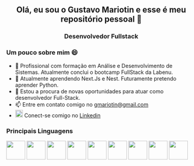 ## <div align="center">Olá, eu sou o Gustavo Mariotin e esse é meu repositório pessoal 👋<div>
### <div align="center">Desenvolvedor Fullstack<div>
### Um pouco sobre mim 😄
- 🔭 Profissional com formação em Análise e Desenvolvimento de Sistemas. Atualmente conclui o
bootcamp FullStack da Labenu. 
- 🌱 Atualmente aprendendo Next.Js e Nest. Futuramente pretendo aprender Python.
- 👯 Estou a procura de novas oportunidades para atuar como desenvolvedor Full-Stack.
- 📫 Entre em contato comigo no gmariotin@gmail.com
- <img src="https://user-images.githubusercontent.com/104600351/205140659-076908c6-ffbc-4897-86a0-7d6f1cca6e62.png" width="20px"/> Conect-se comigo no [Linkedin](https://www.linkedin.com/in/gustavo-mariotin-0438b75a/)

### Principais Linguagens
<div>
<img src="https://user-images.githubusercontent.com/104600351/205144304-7cb66da6-ff89-4f5f-b569-db7f23394a98.png" width="50px"/>
<img src="https://user-images.githubusercontent.com/104600351/205144562-923a9df6-f659-455b-ae2e-2a10323df51d.png" width="50px"/>
<img src="https://user-images.githubusercontent.com/104600351/205144655-b8634e84-dcbf-4f87-8cdf-9c0ed30792cf.png" width="50px"/>
<img src="https://user-images.githubusercontent.com/104600351/205144767-a3c433be-9599-48d0-9cad-9c2e10925361.png" width="50px"/>
<img src="https://user-images.githubusercontent.com/104600351/205144828-4c8d5d4f-e8a9-49ac-98f1-6c529e2c8472.png" width="50px"/>
<img src="https://user-images.githubusercontent.com/104600351/205144902-8e5ec823-9760-4f2d-b755-a22a1899c2e3.png" width="50px"/>
<img src="https://user-images.githubusercontent.com/104600351/205144972-15e2b3d1-547f-4a2d-bfd7-89602a370a28.png" width="50px"/>
<img src="https://user-images.githubusercontent.com/104600351/205145034-a7702a95-bd31-42b0-be12-cf81da6fd998.png" width="50px"/>
<img src="https://user-images.githubusercontent.com/104600351/205145089-db5f499e-f5cc-41b6-ad5f-5c23e7bea48d.png" width="50px"/>
<div>


<!--
**Mariotin/Mariotin** is a ✨ _special_ ✨ repository because its `README.md` (this file) appears on your GitHub profile.

Here are some ideas to get you started:

- 🔭 I’m currently working on ...
- 🌱 I’m currently learning ...
- 👯 I’m looking to collaborate on ...
- 🤔 I’m looking for help with ...
- 💬 Ask me about ...
- 📫 How to reach me: ...
- 😄 Pronouns: ...
- ⚡ Fun fact: ...
-->
